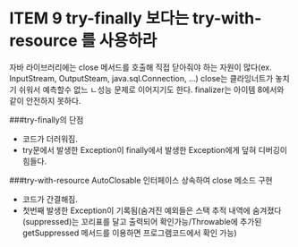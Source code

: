 # ITEM 9 try-finally 보다는 try-with-resource 를 사용하라

자바 라이브러리에는 close 메서드를 호출해 직접 닫아줘야 하는 자원이 많다(ex. InputStream, OutputSteam, java.sql.Connection, ...)
close는 클라잉너트가 놓치기 쉬워서 예측할수 없느 ㄴ성능 문제로 이어지기도 한다.
finalizer는 아이템 8에서와 같이 안전하지 못하다.

###try-finally의 단점
* 코드가 더러워짐.
* try문에서 발생한 Exception이 finally에서 발생한 Exception에게 덮혀 디버깅이 힘들다.

###try-with-resource
AutoClosable 인터페이스 상속하여 close 메소드 구현
* 코드가 간결해짐.
* 첫번째 발생한 Exception이 기록됨(숨겨진 예외들은 스택 추적 내역에 숨겨졌다(suppressed)는 꼬리표를 달고 출력되어 확인가능/Throwable에 추가된 getSuppressed 메서드를 이용하면 프로그램코드에서 확인 가능)
